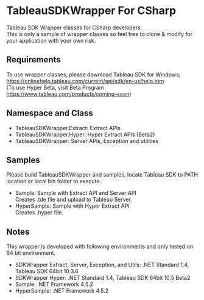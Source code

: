 # TableauSDKWrapper For CSharp
Tableau SDK Wrapper classes for CSharp developers.<br>
This is only a sample of wrapper classes so feel free to clone & modify for your application with your own risk.

## Requirements
To use wrapper classes, please download Tableau SDK for Windows;<br>
https://onlinehelp.tableau.com/current/api/sdk/en-us/help.htm <br>
(To use Hyper Beta, visit Beta Program https://www.tableau.com/products/coming-soon)

## Namespace and Class
- TableauSDKWrapper.Extract: Extract APIs
- TableauSDKWrapper.Hyper: Hyper Extract APIs (Beta2)
- TableauSDKWrapper: Server APIs, Exception and utilities

## Samples
Please build TableauSDKWrapper and samples, locate Tableau SDK to PATH location or local bin folder to execute.
- Sample: Sample with Extract API and Server API<br>
  Creates .tde file and upload to Tableau Server.
- HyperSample: Sample with Hyper Extract API<br>
  Creates .hyper file.<br>

## Notes
This wrapper is developed with following environments and only tested on 64 bit environment.
- SDKWrapper Extract, Server, Exception, and Utils: .NET Standard 1.4, Tableau SDK 64bit 10.3.6
- SDKWrapper Hyper: .NET Standard 1.4, Tableau SDK 64bit 10.5 Beta2
- Sample: .NET Framework 4.5.2
- HyperSample: .NET Framework 4.5.2

